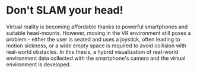 Don't SLAM your head!
=====================

Virtual reality is becoming affordable thanks to powerful smartphones and
suitable head-mounts. However, moving in the VR environment still poses a
problem - either the user is seated and uses a joystick, often leading to motion
sickness, or a wide empty space is required to avoid collision with real-world
obstacles. In this thesis, a hybrid visualization of real-world environment data
collected with the smartphone's camera and the virtual environment is developed.

